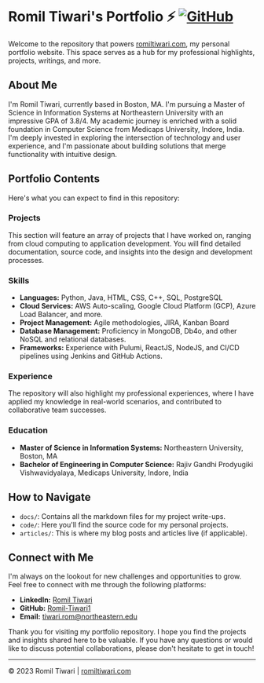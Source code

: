 # Romil Tiwari's Portfolio ⚡️ [![GitHub](https://img.shields.io/github/license/saadpasta/developer-portfolio?color=blue)](https://github.com/saadpasta/developerFolio/blob/master/LICENSE)


Welcome to the repository that powers [romiltiwari.com](http://romiltiwari.com), my personal portfolio website. This space serves as a hub for my professional highlights, projects, writings, and more.

## About Me

I'm Romil Tiwari, currently based in Boston, MA. I'm pursuing a Master of Science in Information Systems at Northeastern University with an impressive GPA of 3.8/4. My academic journey is enriched with a solid foundation in Computer Science from Medicaps University, Indore, India. I'm deeply invested in exploring the intersection of technology and user experience, and I'm passionate about building solutions that merge functionality with intuitive design.

## Portfolio Contents

Here's what you can expect to find in this repository:

### Projects

This section will feature an array of projects that I have worked on, ranging from cloud computing to application development. You will find detailed documentation, source code, and insights into the design and development processes.

### Skills

- **Languages:** Python, Java, HTML, CSS, C++, SQL, PostgreSQL
- **Cloud Services:** AWS Auto-scaling, Google Cloud Platform (GCP), Azure Load Balancer, and more.
- **Project Management:** Agile methodologies, JIRA, Kanban Board
- **Database Management:** Proficiency in MongoDB, Db4o, and other NoSQL and relational databases.
- **Frameworks:** Experience with Pulumi, ReactJS, NodeJS, and CI/CD pipelines using Jenkins and GitHub Actions.

### Experience

The repository will also highlight my professional experiences, where I have applied my knowledge in real-world scenarios, and contributed to collaborative team successes.

### Education

- **Master of Science in Information Systems:** Northeastern University, Boston, MA
- **Bachelor of Engineering in Computer Science:** Rajiv Gandhi Prodyugiki Vishwavidyalaya, Medicaps University, Indore, India

## How to Navigate

- `docs/`: Contains all the markdown files for my project write-ups.
- `code/`: Here you'll find the source code for my personal projects.
- `articles/`: This is where my blog posts and articles live (if applicable).

## Connect with Me

I'm always on the lookout for new challenges and opportunities to grow. Feel free to connect with me through the following platforms:

- **LinkedIn:** [Romil Tiwari](https://www.linkedin.com/in/romil-tiwari/)
- **GitHub:** [Romil-Tiwari1](https://github.com/Romil-Tiwari1)
- **Email:** [tiwari.rom@northeastern.edu](mailto:tiwari.rom@northeastern.edu)

Thank you for visiting my portfolio repository. I hope you find the projects and insights shared here to be valuable. If you have any questions or would like to discuss potential collaborations, please don't hesitate to get in touch!

---

© 2023 Romil Tiwari | [romiltiwari.com](http://romiltiwari.com)
